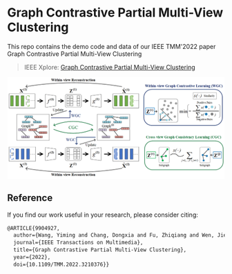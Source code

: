 # Graph Contrastive Partial Multi-View Clustering

This repo contains the demo code and data of our IEEE TMM'2022 paper Graph Contrastive Partial Multi-View Clustering

>IEEE Xplore: [Graph Contrastive Partial Multi-View Clustering](https://ieeexplore.ieee.org/abstract/document/9904927)
>
![Model](Model.png)
## Reference
If you find our work useful in your research, please consider citing:

```latex
@ARTICLE{9904927,
  author={Wang, Yiming and Chang, Dongxia and Fu, Zhiqiang and Wen, Jie and Zhao, Yao},
  journal={IEEE Transactions on Multimedia}, 
  title={Graph Contrastive Partial Multi-View Clustering}, 
  year={2022},
  doi={10.1109/TMM.2022.3210376}}
